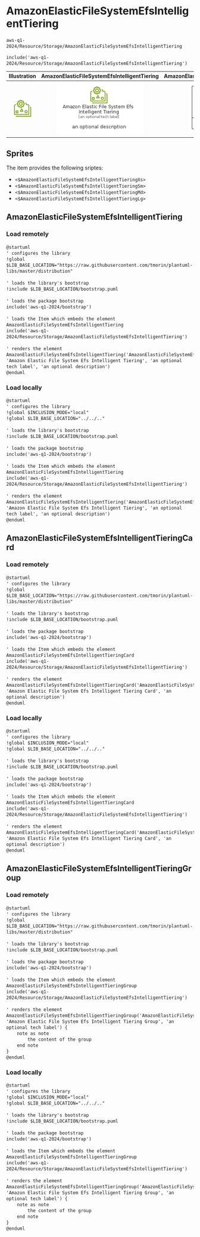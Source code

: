 # AmazonElasticFileSystemEfsIntelligentTiering


```text
aws-q1-2024/Resource/Storage/AmazonElasticFileSystemEfsIntelligentTiering
```

```text
include('aws-q1-2024/Resource/Storage/AmazonElasticFileSystemEfsIntelligentTiering')
```



| Illustration | AmazonElasticFileSystemEfsIntelligentTiering | AmazonElasticFileSystemEfsIntelligentTieringCard | AmazonElasticFileSystemEfsIntelligentTieringGroup |
| :---: | :---: | :---: | :---: |
| ![illustration for Illustration](../../../aws-q1-2024/Resource/Storage/AmazonElasticFileSystemEfsIntelligentTiering.png) | ![illustration for AmazonElasticFileSystemEfsIntelligentTiering](../../../aws-q1-2024/Resource/Storage/AmazonElasticFileSystemEfsIntelligentTiering.Local.png) | ![illustration for AmazonElasticFileSystemEfsIntelligentTieringCard](../../../aws-q1-2024/Resource/Storage/AmazonElasticFileSystemEfsIntelligentTieringCard.Local.png) | ![illustration for AmazonElasticFileSystemEfsIntelligentTieringGroup](../../../aws-q1-2024/Resource/Storage/AmazonElasticFileSystemEfsIntelligentTieringGroup.Local.png) |



## Sprites
The item provides the following sriptes:

- `<$AmazonElasticFileSystemEfsIntelligentTieringXs>`
- `<$AmazonElasticFileSystemEfsIntelligentTieringSm>`
- `<$AmazonElasticFileSystemEfsIntelligentTieringMd>`
- `<$AmazonElasticFileSystemEfsIntelligentTieringLg>`





## AmazonElasticFileSystemEfsIntelligentTiering

### Load remotely
```plantuml
@startuml
' configures the library
!global $LIB_BASE_LOCATION="https://raw.githubusercontent.com/tmorin/plantuml-libs/master/distribution"

' loads the library's bootstrap
!include $LIB_BASE_LOCATION/bootstrap.puml

' loads the package bootstrap
include('aws-q1-2024/bootstrap')

' loads the Item which embeds the element AmazonElasticFileSystemEfsIntelligentTiering
include('aws-q1-2024/Resource/Storage/AmazonElasticFileSystemEfsIntelligentTiering')

' renders the element
AmazonElasticFileSystemEfsIntelligentTiering('AmazonElasticFileSystemEfsIntelligentTiering', 'Amazon Elastic File System Efs Intelligent Tiering', 'an optional tech label', 'an optional description')
@enduml
```

### Load locally
```plantuml
@startuml
' configures the library
!global $INCLUSION_MODE="local"
!global $LIB_BASE_LOCATION="../../.."

' loads the library's bootstrap
!include $LIB_BASE_LOCATION/bootstrap.puml

' loads the package bootstrap
include('aws-q1-2024/bootstrap')

' loads the Item which embeds the element AmazonElasticFileSystemEfsIntelligentTiering
include('aws-q1-2024/Resource/Storage/AmazonElasticFileSystemEfsIntelligentTiering')

' renders the element
AmazonElasticFileSystemEfsIntelligentTiering('AmazonElasticFileSystemEfsIntelligentTiering', 'Amazon Elastic File System Efs Intelligent Tiering', 'an optional tech label', 'an optional description')
@enduml
```

## AmazonElasticFileSystemEfsIntelligentTieringCard

### Load remotely
```plantuml
@startuml
' configures the library
!global $LIB_BASE_LOCATION="https://raw.githubusercontent.com/tmorin/plantuml-libs/master/distribution"

' loads the library's bootstrap
!include $LIB_BASE_LOCATION/bootstrap.puml

' loads the package bootstrap
include('aws-q1-2024/bootstrap')

' loads the Item which embeds the element AmazonElasticFileSystemEfsIntelligentTieringCard
include('aws-q1-2024/Resource/Storage/AmazonElasticFileSystemEfsIntelligentTiering')

' renders the element
AmazonElasticFileSystemEfsIntelligentTieringCard('AmazonElasticFileSystemEfsIntelligentTieringCard', 'Amazon Elastic File System Efs Intelligent Tiering Card', 'an optional description')
@enduml
```

### Load locally
```plantuml
@startuml
' configures the library
!global $INCLUSION_MODE="local"
!global $LIB_BASE_LOCATION="../../.."

' loads the library's bootstrap
!include $LIB_BASE_LOCATION/bootstrap.puml

' loads the package bootstrap
include('aws-q1-2024/bootstrap')

' loads the Item which embeds the element AmazonElasticFileSystemEfsIntelligentTieringCard
include('aws-q1-2024/Resource/Storage/AmazonElasticFileSystemEfsIntelligentTiering')

' renders the element
AmazonElasticFileSystemEfsIntelligentTieringCard('AmazonElasticFileSystemEfsIntelligentTieringCard', 'Amazon Elastic File System Efs Intelligent Tiering Card', 'an optional description')
@enduml
```

## AmazonElasticFileSystemEfsIntelligentTieringGroup

### Load remotely
```plantuml
@startuml
' configures the library
!global $LIB_BASE_LOCATION="https://raw.githubusercontent.com/tmorin/plantuml-libs/master/distribution"

' loads the library's bootstrap
!include $LIB_BASE_LOCATION/bootstrap.puml

' loads the package bootstrap
include('aws-q1-2024/bootstrap')

' loads the Item which embeds the element AmazonElasticFileSystemEfsIntelligentTieringGroup
include('aws-q1-2024/Resource/Storage/AmazonElasticFileSystemEfsIntelligentTiering')

' renders the element
AmazonElasticFileSystemEfsIntelligentTieringGroup('AmazonElasticFileSystemEfsIntelligentTieringGroup', 'Amazon Elastic File System Efs Intelligent Tiering Group', 'an optional tech label') {
    note as note
        the content of the group
    end note
}
@enduml
```

### Load locally
```plantuml
@startuml
' configures the library
!global $INCLUSION_MODE="local"
!global $LIB_BASE_LOCATION="../../.."

' loads the library's bootstrap
!include $LIB_BASE_LOCATION/bootstrap.puml

' loads the package bootstrap
include('aws-q1-2024/bootstrap')

' loads the Item which embeds the element AmazonElasticFileSystemEfsIntelligentTieringGroup
include('aws-q1-2024/Resource/Storage/AmazonElasticFileSystemEfsIntelligentTiering')

' renders the element
AmazonElasticFileSystemEfsIntelligentTieringGroup('AmazonElasticFileSystemEfsIntelligentTieringGroup', 'Amazon Elastic File System Efs Intelligent Tiering Group', 'an optional tech label') {
    note as note
        the content of the group
    end note
}
@enduml
```

